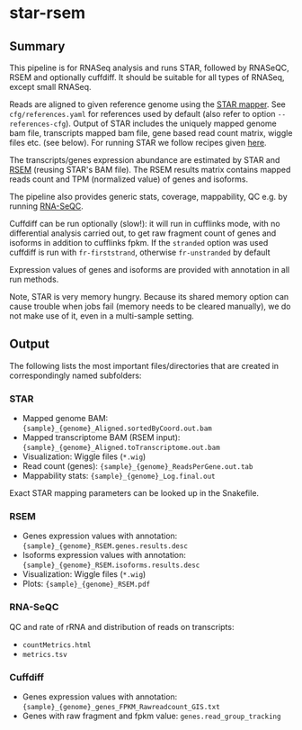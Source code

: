 # star-rsem

## Summary

This pipeline is for RNASeq analysis and runs STAR, followed by
RNASeQC, RSEM and optionally cuffdiff. It should be suitable for all
types of RNASeq, except small RNASeq.

Reads are aligned to given reference genome using the
[STAR mapper](https://github.com/alexdobin/STAR).  See
`cfg/references.yaml` for references used by default (also refer to
option `--references-cfg`).  Output of STAR includes the uniquely
mapped genome bam file, transcripts mapped bam file, gene based read
count matrix, wiggle files etc. (see below). For running STAR we
follow recipes given
[here](http://www.rna-seqblog.com/optimizing-rna-seq-mapping-with-star/).
 
The transcripts/genes expression abundance are estimated by STAR and
[RSEM](http://deweylab.github.io/RSEM/) (reusing STAR's BAM file). The
RSEM results matrix contains mapped reads count and TPM (normalized
value) of genes and isoforms. 

The pipeline also provides generic stats, coverage, mappability, QC
e.g. by running [RNA-SeQC](https://www.broadinstitute.org/cancer/cga/rna-seqc).

Cuffdiff can be run optionally (slow!): it will run in cufflinks mode,
with no differential analysis carried out, to get raw fragment count
of genes and isoforms in addition to cufflinks fpkm. If the `stranded`
option was used cuffdiff is run with `fr-firststrand`, otherwise
`fr-unstranded` by default

Expression values of genes and isoforms are provided with annotation 
in all run methods.


Note, STAR is very memory hungry. Because its shared memory option can
cause trouble when jobs fail (memory needs to be cleared manually), we
do not make use of it, even in a multi-sample setting.


  
## Output

The following lists the most important files/directories that are
created in correspondingly named subfolders:
  

### STAR

- Mapped genome BAM: `{sample}_{genome}_Aligned.sortedByCoord.out.bam`
- Mapped transcriptome BAM (RSEM input): `{sample}_{genome}_Aligned.toTranscriptome.out.bam`
- Visualization: Wiggle files (`*.wig`)
- Read count (genes): `{sample}_{genome}_ReadsPerGene.out.tab`
- Mappability stats: `{sample}_{genome}_Log.final.out`

Exact STAR mapping parameters can be looked up in the Snakefile.

### RSEM

- Genes expression values with annotation: `{sample}_{genome}_RSEM.genes.results.desc`
- Isoforms expression values with annotation: `{sample}_{genome}_RSEM.isoforms.results.desc`
- Visualization: Wiggle files (`*.wig`)
- Plots: `{sample}_{genome}_RSEM.pdf`

### RNA-SeQC


QC and rate of rRNA and distribution of reads on transcripts:

- `countMetrics.html`
- `metrics.tsv`


### Cuffdiff


- Genes expression values with annotation: `{sample}_{genome}_genes_FPKM_Rawreadcount_GIS.txt`
- Genes with raw fragment and fpkm value: `genes.read_group_tracking`
